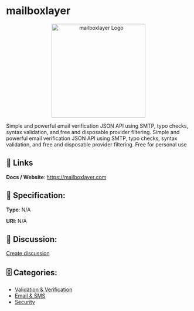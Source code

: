 # mailboxlayer
<p align="center">
    <img width="256" src="https://raw.githubusercontent.com/apis-list/apis-list/main/apis/mailboxlayer/logo_256x256.png" alt="mailboxlayer Logo"/>
</p>

Simple and powerful email verification JSON API using SMTP, typo checks, syntax validation, and free and disposable provider filtering. Simple and powerful email verification JSON API using SMTP, typo checks, syntax validation, and free and disposable provider filtering.  Free for personal use

##  🔗 Links
**Docs / Website**: https://mailboxlayer.com

## 🧬 Specification:
**Type**: N/A

**URI**: N/A

## 💬 Discussion:
[Create discussion](https://github.com/apis-list/apis-list/discussions/new)

## 🗄️ Categories:
- [Validation & Verification](https://github.com/apis-list/apis-list#validation--verification)
- [Email & SMS](https://github.com/apis-list/apis-list#email--sms)
- [Security](https://github.com/apis-list/apis-list#security)



